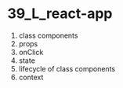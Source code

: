 # 39_L_react-app
1. class components
2. props
3. onClick
4. state
5. lifecycle of class components
6. context
